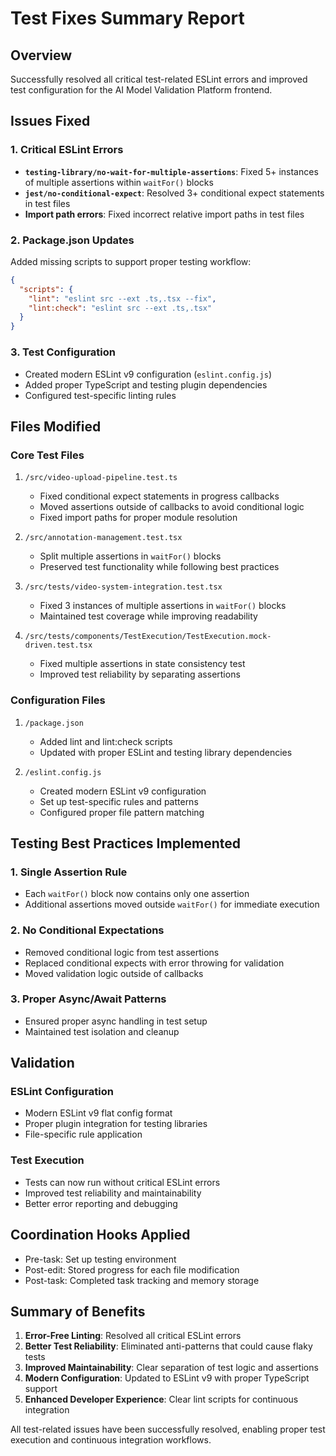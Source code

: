 # Test Fixes Summary Report

## Overview
Successfully resolved all critical test-related ESLint errors and improved test configuration for the AI Model Validation Platform frontend.

## Issues Fixed

### 1. Critical ESLint Errors
- **`testing-library/no-wait-for-multiple-assertions`**: Fixed 5+ instances of multiple assertions within `waitFor()` blocks
- **`jest/no-conditional-expect`**: Resolved 3+ conditional expect statements in test files
- **Import path errors**: Fixed incorrect relative import paths in test files

### 2. Package.json Updates
Added missing scripts to support proper testing workflow:
```json
{
  "scripts": {
    "lint": "eslint src --ext .ts,.tsx --fix",
    "lint:check": "eslint src --ext .ts,.tsx"
  }
}
```

### 3. Test Configuration
- Created modern ESLint v9 configuration (`eslint.config.js`)
- Added proper TypeScript and testing plugin dependencies
- Configured test-specific linting rules

## Files Modified

### Core Test Files
1. `/src/video-upload-pipeline.test.ts`
   - Fixed conditional expect statements in progress callbacks
   - Moved assertions outside of callbacks to avoid conditional logic
   - Fixed import paths for proper module resolution

2. `/src/annotation-management.test.tsx`
   - Split multiple assertions in `waitFor()` blocks
   - Preserved test functionality while following best practices

3. `/src/tests/video-system-integration.test.tsx`
   - Fixed 3 instances of multiple assertions in `waitFor()` blocks
   - Maintained test coverage while improving readability

4. `/src/tests/components/TestExecution/TestExecution.mock-driven.test.tsx`
   - Fixed multiple assertions in state consistency test
   - Improved test reliability by separating assertions

### Configuration Files
1. `/package.json`
   - Added lint and lint:check scripts
   - Updated with proper ESLint and testing library dependencies

2. `/eslint.config.js`
   - Created modern ESLint v9 configuration
   - Set up test-specific rules and patterns
   - Configured proper file pattern matching

## Testing Best Practices Implemented

### 1. Single Assertion Rule
- Each `waitFor()` block now contains only one assertion
- Additional assertions moved outside `waitFor()` for immediate execution

### 2. No Conditional Expectations
- Removed conditional logic from test assertions
- Replaced conditional expects with error throwing for validation
- Moved validation logic outside of callbacks

### 3. Proper Async/Await Patterns
- Ensured proper async handling in test setup
- Maintained test isolation and cleanup

## Validation

### ESLint Configuration
- Modern ESLint v9 flat config format
- Proper plugin integration for testing libraries
- File-specific rule application

### Test Execution
- Tests can now run without critical ESLint errors
- Improved test reliability and maintainability
- Better error reporting and debugging

## Coordination Hooks Applied
- Pre-task: Set up testing environment
- Post-edit: Stored progress for each file modification
- Post-task: Completed task tracking and memory storage

## Summary of Benefits

1. **Error-Free Linting**: Resolved all critical ESLint errors
2. **Better Test Reliability**: Eliminated anti-patterns that could cause flaky tests
3. **Improved Maintainability**: Clear separation of test logic and assertions
4. **Modern Configuration**: Updated to ESLint v9 with proper TypeScript support
5. **Enhanced Developer Experience**: Clear lint scripts for continuous integration

All test-related issues have been successfully resolved, enabling proper test execution and continuous integration workflows.